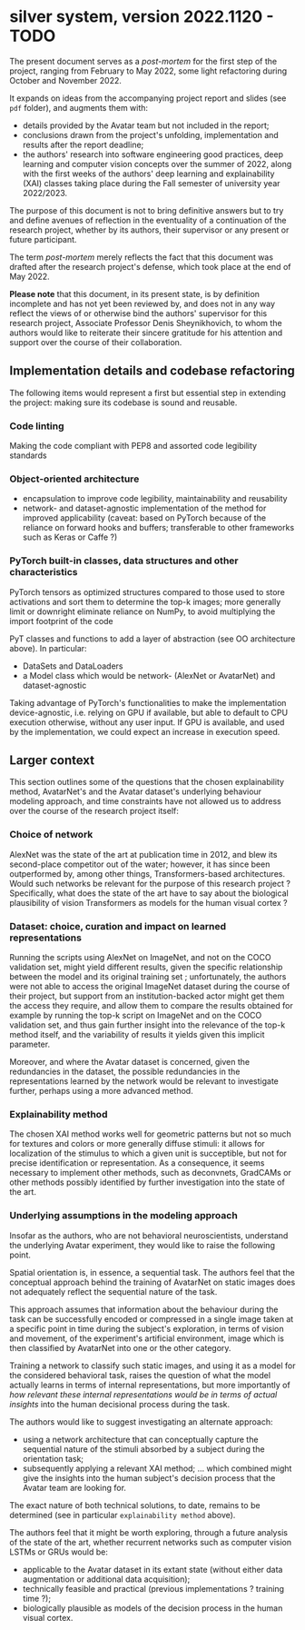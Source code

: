 # silver system, version 2022.1120 - TODO

The present document serves as a _post-mortem_ for the first step of the project, ranging from February to May 2022, some light refactoring during October and November 2022.

It expands on ideas from the accompanying project report and slides (see ``pdf`` folder), and augments them with:
- details provided by the Avatar team but not included in the report;
- conclusions drawn from the project's unfolding, implementation and results after the report deadline;
- the authors' research into software engineering good practices, deep learning and computer vision concepts over the summer of 2022, along with the first weeks of the authors' deep learning and explainability (XAI) classes taking place during the Fall semester of university year 2022/2023.

The purpose of this document is not to bring definitive answers but to try and define avenues of reflection in the eventuality of a continuation of the research project, whether by its authors, their supervisor or any present or future participant.

The term _post-mortem_ merely reflects the fact that this document was drafted after the research project's defense, which took place at the end of May 2022.

**Please note** that this document, in its present state, is by definition incomplete and has not yet been reviewed by, and does not in any way reflect the views of or otherwise bind the authors' supervisor for this research project, Associate Professor Denis Sheynikhovich, to whom the authors would like to reiterate their sincere gratitude for his attention and support over the course of their collaboration.

## Implementation details and codebase refactoring

The following items would represent a first but essential step in extending the project: making sure its codebase is sound and reusable.

### Code linting
Making the code compliant with PEP8 and assorted code legibility standards

### Object-oriented architecture
- encapsulation to improve code legibility, maintainability and reusability
- network- and dataset-agnostic implementation of the method for improved applicability (caveat: based on PyTorch because of the reliance on forward hooks and buffers; transferable to other frameworks such as Keras or Caffe ?)

### PyTorch built-in classes, data structures and other characteristics
PyTorch tensors as optimized structures compared to those used to store activations and sort them to determine the top-k images; more generally limit or downright eliminate reliance on NumPy, to avoid multiplying the import footprint of the code

PyT classes and functions to add a layer of abstraction (see OO architecture above). In particular:
- DataSets and DataLoaders
- a Model class which would be network- (AlexNet or AvatarNet) and dataset-agnostic

Taking advantage of PyTorch's functionalities to make the implementation device-agnostic, i.e. relying on GPU if available, but able to default to CPU execution otherwise, without any user input. If GPU is available, and used by the implementation, we could expect an increase in execution speed.

## Larger context

This section outlines some of the questions that the chosen explainability method, AvatarNet's and the Avatar dataset's underlying behaviour modeling approach, and time constraints have not allowed us to address over the course of the research project itself:

### Choice of network

AlexNet was the state of the art at publication time in 2012, and blew its second-place competitor out of the water; however, it has since been outperformed by, among other things, Transformers-based architectures. Would such networks be relevant for the purpose of this research project ? Specifically, what does the state of the art have to say about the biological plausibility of vision Transformers as models for the human visual cortex ?

### Dataset: choice, curation and impact on learned representations

Running the scripts using AlexNet on ImageNet, and not on the COCO validation set, might yield different results, given the specific relationship between the model and its original training set ; unfortunately, the authors were not able to access the original ImageNet dataset during the course of their project, but support from an institution-backed actor might get them the access they require, and allow them to compare the results obtained for example by running the top-k script on ImageNet and on the COCO validation set, and thus gain further insight into the relevance of the top-k method itself, and the variability of results it yields given this implicit parameter.

Moreover, and where the Avatar dataset is concerned, given the redundancies in the dataset, the possible redundancies in the representations learned by the network would be relevant to investigate further, perhaps using a more advanced method.

### Explainability method
The chosen XAI method works well for geometric patterns but not so much for textures and colors or more generally diffuse stimuli: it allows for localization of the stimulus to which a given unit is succeptible, but not for precise identification or representation. As a consequence, it seems necessary to implement other methods, such as deconvnets, GradCAMs or other methods possibly identified by further investigation into the state of the art.

### Underlying assumptions in the modeling approach
Insofar as the authors, who are not behavioral neuroscientists, understand the underlying Avatar experiment, they would like to raise the following point.

Spatial orientation is, in essence, a sequential task. The authors feel that the conceptual approach behind the training of AvatarNet on static images does not adequately reflect the sequential nature of the task.

This approach assumes that information about the behaviour during the task can be successfully encoded or compressed in a single image taken at a specific point in time during the subject's exploration, in terms of vision and movement, of the experiment's artificial environment, image which is then classified by AvatarNet into one or the other category.

Training a network to classify such static images, and using it as a model for the considered behavioral task, raises the question of what the model actually learns in terms of internal representations, but more importantly of _how relevant these internal representations would be in terms of actual insights_ into the human decisional process during the task.

The authors would like to suggest investigating an alternate approach:
- using a network architecture that can conceptually capture the sequential nature of the stimuli absorbed by a subject during the orientation task;
- subsequently applying a relevant XAI method;
... which combined might give the insights into the human subject's decision process that the Avatar team are looking for.

The exact nature of both technical solutions, to date, remains to be determined (see in particular ``explainability method`` above).

The authors feel that it might be worth exploring, through a future analysis of the state of the art, whether recurrent networks such as computer vision LSTMs or GRUs would be:
- applicable to the Avatar dataset in its extant state (without either data augmentation or additional data acquisition);
- technically feasible and practical (previous implementations ? training time ?);
- biologically plausible as models of the decision process in the human visual cortex.
